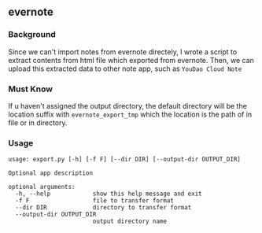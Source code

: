 ## evernote

### Background

Since we can't import notes from evernote directely,
I wrote a script to extract contents from html file
which exported from evernote. Then, we can upload this
extracted data to other note app, such as `YouDao Cloud Note`

### Must Know

If u haven't assigned the output directory, the default directory
will be the location suffix with `evernote_export_tmp` which the 
location is the path of in file or in directory. 

### Usage


    usage: export.py [-h] [-f F] [--dir DIR] [--output-dir OUTPUT_DIR]
    
    Optional app description
    
    optional arguments:
      -h, --help            show this help message and exit
      -f F                  file to transfer format
      --dir DIR             directory to transfer format
      --output-dir OUTPUT_DIR
                            output directory name
